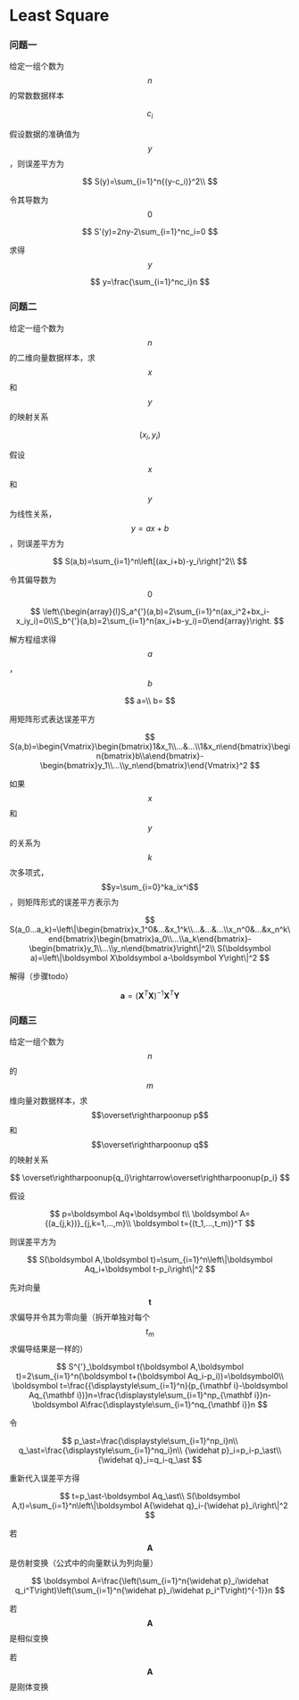 # Least Square

### 问题一

给定一组个数为$$n$$的常数数据样本

$$
c_i
$$

假设数据的准确值为$$y$$，则误差平方为

$$
S(y)=\sum_{i=1}^n{(y-c_i)}^2\\
$$

令其导数为$$0$$

$$
S'(y)=2ny-2\sum_{i=1}^nc_i=0
$$

求得$$y$$

$$
y=\frac{\sum_{i=1}^nc_i}n
$$

### 问题二

给定一组个数为$$n$$的二维向量数据样本，求$$x$$和$$y$$的映射关系

$$
(x_i,y_i)
$$

假设$$x$$和$$y$$为线性关系，$$y=ax+b$$，则误差平方为

$$
S(a,b)=\sum_{i=1}^n\left[(ax_i+b)-y_i\right]^2\\
$$

令其偏导数为$$0$$

$$
\left\{\begin{array}{l}S_a^{'}(a,b)=2\sum_{i=1}^n(ax_i^2+bx_i-x_iy_i)=0\\S_b^{'}(a,b)=2\sum_{i=1}^n(ax_i+b-y_i)=0\end{array}\right.
$$

解方程组求得$$a$$，$$b$$

$$
a=\\
b=
$$

用矩阵形式表达误差平方

$$
S(a,b)=\begin{Vmatrix}\begin{bmatrix}1&x_1\\...&...\\1&x_n\end{bmatrix}\begin{bmatrix}b\\a\end{bmatrix}-\begin{bmatrix}y_1\\...\\y_n\end{bmatrix}\end{Vmatrix}^2
$$

如果$$x$$和$$y$$的关系为$$k$$次多项式，$$y=\sum_{i=0}^ka_ix^i$$，则矩阵形式的误差平方表示为

$$
S(a_0...a_k)=\left\|\begin{bmatrix}x_1^0&...&x_1^k\\...&...&...\\x_n^0&...&x_n^k\end{bmatrix}\begin{bmatrix}a_0\\...\\a_k\end{bmatrix}-\begin{bmatrix}y_1\\...\\y_n\end{bmatrix}\right\|^2\\
S(\boldsymbol a)=\left\|\boldsymbol X\boldsymbol a-\boldsymbol Y\right\|^2
$$

解得（步骤todo）

$$
\boldsymbol a={(\boldsymbol X^T\boldsymbol X)}^{-1}\boldsymbol X^T\boldsymbol Y
$$

### 问题三

给定一组个数为$$n$$的$$m$$维向量对数据样本，求$$\overset\rightharpoonup p$$和$$\overset\rightharpoonup q$$的映射关系

$$
\overset\rightharpoonup{q_i}\rightarrow\overset\rightharpoonup{p_i}
$$

假设

$$
p=\boldsymbol Aq+\boldsymbol t\\
\boldsymbol A={(a_{j,k})}_{j,k=1,...,m}\\
\boldsymbol t={(t_1,...,t_m)}^T
$$

则误差平方为

$$
S(\boldsymbol A,\boldsymbol t)=\sum_{i=1}^n\left\|\boldsymbol Aq_i+\boldsymbol t-p_i\right\|^2
$$

先对向量$$\boldsymbol t$$求偏导并令其为零向量（拆开单独对每个$$t_m$$求偏导结果是一样的）

$$
S^{'}_\boldsymbol t(\boldsymbol A,\boldsymbol t)=2\sum_{i=1}^n(\boldsymbol t+(\boldsymbol Aq_i-p_i))=\boldsymbol0\\
\boldsymbol t=\frac{{\displaystyle\sum_{i=1}^n}(p_{\mathbf i}-\boldsymbol Aq_{\mathbf i})}n=\frac{\displaystyle\sum_{i=1}^np_{\mathbf i}}n-\boldsymbol A\frac{\displaystyle\sum_{i=1}^nq_{\mathbf i}}n
$$

令

$$
p_\ast=\frac{\displaystyle\sum_{i=1}^np_i}n\\
q_\ast=\frac{\displaystyle\sum_{i=1}^nq_i}n\\
{\widehat p}_i=p_i-p_\ast\\
{\widehat q}_i=q_i-q_\ast
$$

重新代入误差平方得

$$
t=p_\ast-\boldsymbol Aq_\ast\\
S(\boldsymbol A,t)=\sum_{i=1}^n\left\|\boldsymbol A{\widehat q}_i-{\widehat p}_i\right\|^2
$$

若$$\boldsymbol A$$是仿射变换（公式中的向量默认为列向量）

$$
\boldsymbol A=\frac{\left(\sum_{i=1}^n{\widehat p}_i\widehat q_i^T\right)\left(\sum_{i=1}^n{\widehat p}_i\widehat p_i^T\right)^{-1}}n
$$

若$$\boldsymbol A$$是相似变换

若$$\boldsymbol A$$是刚体变换

